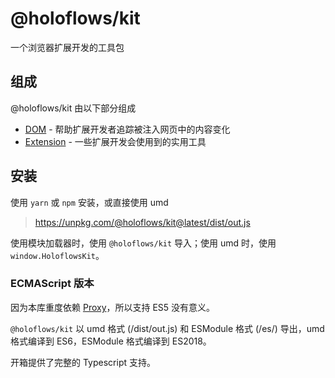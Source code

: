 # @holoflows/kit

一个浏览器扩展开发的工具包

## 组成

@holoflows/kit 由以下部分组成

-   [DOM](./DOM.md) - 帮助扩展开发者追踪被注入网页中的内容变化
-   [Extension](./Extension.md) - 一些扩展开发会使用到的实用工具

## 安装

使用 `yarn` 或 `npm` 安装，或直接使用 umd

> https://unpkg.com/@holoflows/kit@latest/dist/out.js

使用模块加载器时，使用 `@holoflows/kit` 导入；使用 umd 时，使用 `window.HoloflowsKit`。

### ECMAScript 版本

因为本库重度依赖 [Proxy](https://mdn.io/Proxy)，所以支持 ES5 没有意义。

`@holoflows/kit` 以 umd 格式 (/dist/out.js) 和 ESModule 格式 (/es/) 导出，umd 格式编译到 ES6，ESModule 格式编译到 ES2018。

开箱提供了完整的 Typescript 支持。
